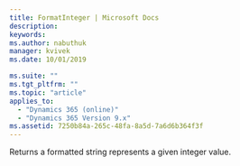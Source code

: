 ```yaml
---
title: FormatInteger | Microsoft Docs
description: 
keywords:
ms.author: nabuthuk
manager: kvivek
ms.date: 10/01/2019

ms.suite: ""
ms.tgt_pltfrm: ""
ms.topic: "article"
applies_to: 
  - "Dynamics 365 (online)"
  - "Dynamics 365 Version 9.x"
ms.assetid: 7250b84a-265c-48fa-8a5d-7a6d6b364f3f
---
```

Returns a formatted string represents a given integer value.
